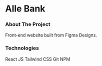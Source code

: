 # Alle Bank

### About The Project
Front-end website built from Figma Designs.

### Technologies
React JS
Tailwind CSS
Git
NPM
